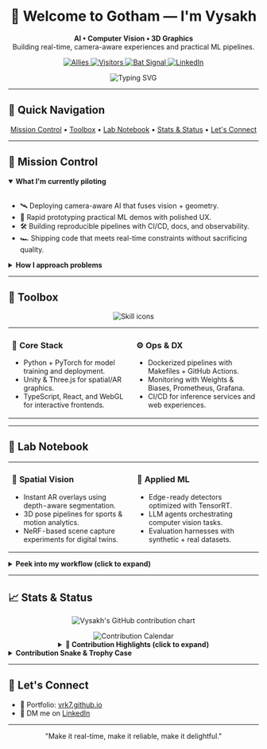 <!-- Profile README: github.com/vrk7/vrk7 -->

<div align="center">
  <h1>🦇 Welcome to Gotham — I'm Vysakh</h1>
  <p>
    <strong>AI • Computer Vision • 3D Graphics</strong><br/>
    Building real-time, camera-aware experiences and practical ML pipelines.
  </p>

  <p>
    <a href="https://github.com/vrk7?tab=followers">
      <img src="https://img.shields.io/github/followers/vrk7?label=Batcave%20Allies&logo=github&style=for-the-badge&color=8E44AD" alt="Allies" />
    </a>
    <a href="https://github.com/vrk7">
      <img src="https://komarev.com/ghpvc/?username=vrk7&style=for-the-badge&color=blueviolet&label=Visitors" alt="Visitors" />
    </a>
    <a href="https://github.com/vrk7">
      <img src="https://img.shields.io/badge/Bat%20Signal-⚡%20ON-black?style=for-the-badge&logo=github&logoColor=white" alt="Bat Signal" />
    </a>
    <a href="https://www.linkedin.com/in/vysakh-ramakrishnan/">
      <img src="https://img.shields.io/badge/LinkedIn-Connect-0A66C2?style=for-the-badge&logo=linkedin" alt="LinkedIn" />
    </a>
  </p>

  <img src="https://readme-typing-svg.herokuapp.com?size=26&color=FFD700&center=true&vCenter=true&width=700&lines=AI+Engineer;Computer+Vision+Geek;3D+Graphics+Enthusiast;Real-time+Pipeline+Builder" alt="Typing SVG" />
</div>


---

## 🧭 Quick Navigation

<p align="center">
  <a href="#-mission-control">Mission Control</a> •
  <a href="#-toolbox">Toolbox</a> •
  <a href="#-lab-notebook">Lab Notebook</a> •
  <a href="#-stats--status">Stats & Status</a> •
  <a href="#-lets-connect">Let's Connect</a>
</p>

---

## 🚀 Mission Control

<details open>
  <summary><strong>What I'm currently piloting</strong></summary>
  <br/>
  <ul>
    <li>🛰️ Deploying camera-aware AI that fuses vision + geometry.</li>
    <li>🧪 Rapid prototyping practical ML demos with polished UX.</li>
    <li>🛠️ Building reproducible pipelines with CI/CD, docs, and observability.</li>
    <li>🏎️ Shipping code that meets real-time constraints without sacrificing quality.</li>
  </ul>
</details>

<details>
  <summary><strong>How I approach problems</strong></summary>
  <br/>
  <ul>
    <li>🎯 Product-focused research mindset — align metrics with actual user value.</li>
    <li>🧠 Pair cutting-edge models with pragmatic engineering trade-offs.</li>
    <li>🗺️ Architect for iteration: modular components, automated tests, reproducible envs.</li>
    <li>🤝 Collaborative by default — clear documentation, async-friendly communication.</li>
  </ul>
</details>

---

## 🧰 Toolbox

<p align="center">
  <img src="https://skillicons.dev/icons?i=python,pytorch,opencv,unity,cs,ts,flask,fastapi,threejs,git,linux,docker&perline=6" alt="Skill icons" />
</p>

<table>
  <tr>
    <td>
      <h3>🧱 Core Stack</h3>
      <ul>
        <li>Python + PyTorch for model training and deployment.</li>
        <li>Unity & Three.js for spatial/AR graphics.</li>
        <li>TypeScript, React, and WebGL for interactive frontends.</li>
      </ul>
    </td>
    <td>
      <h3>⚙️ Ops & DX</h3>
      <ul>
        <li>Dockerized pipelines with Makefiles + GitHub Actions.</li>
        <li>Monitoring with Weights & Biases, Prometheus, Grafana.</li>
        <li>CI/CD for inference services and web experiences.</li>
      </ul>
    </td>
  </tr>
</table>

---

## 🧪 Lab Notebook

<table>
  <tr>
    <td width="50%">
      <h3>📸 Spatial Vision</h3>
      <ul>
        <li>Instant AR overlays using depth-aware segmentation.</li>
        <li>3D pose pipelines for sports & motion analytics.</li>
        <li>NeRF-based scene capture experiments for digital twins.</li>
      </ul>
    </td>
    <td width="50%">
      <h3>🤖 Applied ML</h3>
      <ul>
        <li>Edge-ready detectors optimized with TensorRT.</li>
        <li>LLM agents orchestrating computer vision tasks.</li>
        <li>Evaluation harnesses with synthetic + real datasets.</li>
      </ul>
    </td>
  </tr>
</table>

<details>
  <summary><strong>Peek into my workflow (click to expand)</strong></summary>

```mermaid
flowchart TD
  A[💡 Idea] --> B[🔬 Rapid prototype]
  B --> C{📊 Validate}
  C -- metrics hit --> D[🚀 Scale & deploy]
  C -- iterate --> B
  D --> E[📚 Document & demo]
```
</details>

---

## 📈 Stats & Status

<div align="center">
  <!-- Contribution Calendar -->
  <p align="center">
    <img src="https://ghchart.rshah.org/vrk7" alt="Vysakh's GitHub contribution chart" />
  </p>
  <!-- Green GitHub-style contribution calendar -->
  <img src="https://raw.githubusercontent.com/vrk7/vrk7/main/metrics.plugin.calendar.svg" alt="Contribution Calendar" />

  <!-- Collapsible interactive box -->
  <details>
    <summary><b>🦇 Contribution Highlights (click to expand)</b></summary>
    <br/>
    <img src="https://github-contributor-stats.vercel.app/api?username=vrk7&limit=5&theme=tokyonight&combine_all_yearly_contributions=true" alt="Top Contributions" />
    <br/>
  </details>
</div>


<details>
  <summary><strong>Contribution Snake & Trophy Case</strong></summary>
  <br/>
  <p align="center">
    <picture>
      <source media="(prefers-color-scheme: dark)" srcset="https://raw.githubusercontent.com/Platane/snk/output/github-contribution-grid-snake-dark.svg?user=vrk7" />
      <source media="(prefers-color-scheme: light)" srcset="https://raw.githubusercontent.com/Platane/snk/output/github-contribution-grid-snake.svg?user=vrk7" />
      <img src="https://raw.githubusercontent.com/Platane/snk/output/github-contribution-grid-snake.svg?user=vrk7" alt="Contribution snake animation" />
    </picture>
    <br/>
    <img src="https://github-profile-trophy.vercel.app/?username=vrk7&theme=tokyonight&no-frame=true&column=3&margin-w=15&margin-h=15" alt="GitHub Trophies" />
  </p>
</details>

---

## 🤝 Let's Connect

- 💼 Portfolio: <a href="https://vrk7.github.io" target="_blank" rel="noopener noreferrer">vrk7.github.io</a>
- 💬 DM me on <a href="https://www.linkedin.com/in/vysakh-ramakrishnan/" target="_blank" rel="noopener noreferrer">LinkedIn</a>

---

<p align="center">"Make it real-time, make it reliable, make it delightful."</p>
